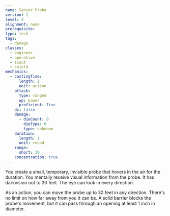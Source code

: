 ```yaml
---
name: Sensor Probe
version: 1
level: 4
alignment: none
prerequisite: 
type: tech
tags:
  - damage
classes:
  - engineer
  - operative
  - scout
  - shield
mechanics:
  - castingTime:
      length: 1
      unit: action
    attack:
      type: ranged
      wp: power
      proficient: True
    dc: false
    damage:
      - dieCount: 0
        dieType: 0
        type: unknown
    duration:
      length: 1
      unit: round
    range:
      short: 30
    concentration: true
---
```

You create a small, temporary, invisible probe that hovers in the air for the duration. You mentally receive visual information from the probe. It has darkvision out to 30 feet. The eye can look in every direction.

As an action, you can move the probe up to 30 feet in any direction. There's no limit on how far away from you it can be. A solid barrier blocks the probe's movement, but it can pass through an opening at least 1 inch in diameter.
    